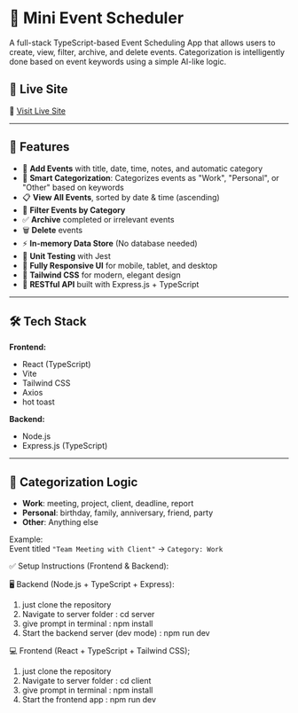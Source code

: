 # 📅 Mini Event Scheduler

A full-stack TypeScript-based Event Scheduling App that allows users to create, view, filter, archive, and delete events. Categorization is intelligently done based on event keywords using a simple AI-like logic.

## 🚀 Live Site

🔗 [Visit Live Site](https://spectacular-hotteok-29028d.netlify.app/)

---

## 📌 Features

- 📆 **Add Events** with title, date, time, notes, and automatic category
- 🧠 **Smart Categorization**: Categorizes events as "Work", "Personal", or "Other" based on keywords
- 📋 **View All Events**, sorted by date & time (ascending)
- 📂 **Filter Events by Category**
- ✅ **Archive** completed or irrelevant events
- 🗑️ **Delete** events
- ⚡ **In-memory Data Store** (No database needed)
- 🧪 **Unit Testing** with Jest
- 📱 **Fully Responsive UI** for mobile, tablet, and desktop
- 🎨 **Tailwind CSS** for modern, elegant design
- 🔄 **RESTful API** built with Express.js + TypeScript

---

## 🛠️ Tech Stack

**Frontend:**
- React (TypeScript)
- Vite
- Tailwind CSS
- Axios
- hot toast

**Backend:**
- Node.js
- Express.js (TypeScript)

---

## 🧠 Categorization Logic

- **Work**: meeting, project, client, deadline, report
- **Personal**: birthday, family, anniversary, friend, party
- **Other**: Anything else

Example:  
Event titled `"Team Meeting with Client"` → `Category: Work`


✅ Setup Instructions (Frontend & Backend):

🖥️ Backend (Node.js + TypeScript + Express):
1. just clone the repository
2. Navigate to server folder : cd server
3. give prompt in terminal : npm install
4. Start the backend server (dev mode) : npm run dev


💻 Frontend (React + TypeScript + Tailwind CSS);
1. just clone the repository
2. Navigate to server folder : cd client
3. give prompt in terminal : npm install
4. Start the frontend app : npm run dev